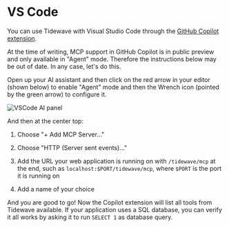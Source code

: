 # VS Code

You can use Tidewave with Visual Studio Code through the [GitHub Copilot extension](https://marketplace.visualstudio.com/items?itemName=GitHub.copilot).

At the time of writing, MCP support in GitHub Copilot is in public preview and only
available in "Agent" mode. Therefore the instructions below may be out of date.
In any case, let's do this.

Open up your AI assistant and then click on the red arrow in your editor (shown below)
to enable "Agent" mode and then the Wrench icon (pointed by the green arrow) to
configure it.

![VSCode AI panel](assets/vscode.png)

And then at the center top:

1. Choose "+ Add MCP Server..."

2. Choose "HTTP (Server sent events)..."

3. Add the URL your web application is running on with `/tidewave/mcp` at the end, such as `localhost:$PORT/tidewave/mcp`, where `$PORT` is the port it is running on

4. Add a name of your choice

And you are good to go! Now the Copilot extension will list all tools from
Tidewave available. If your application uses a SQL database, you can verify
it all works by asking it to run `SELECT 1` as database query.
